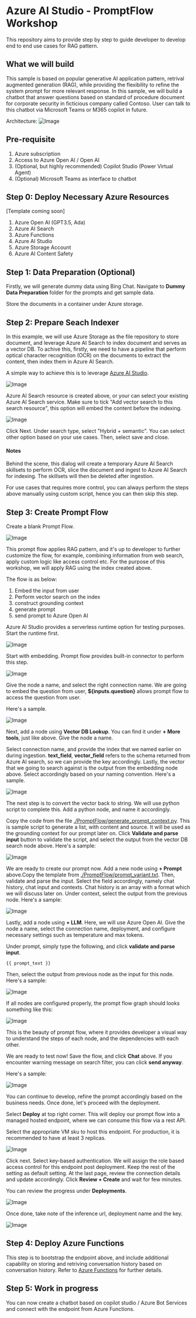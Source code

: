 # Azure AI Studio - PromptFlow Workshop
This repository aims to provide step by step to guide developer to develop end to end use cases for RAG pattern.

## What we will build
This sample is based on popular generative AI application pattern, retrival augmented generation (RAG), while providing the flexibility to refine the system prompt for more relevant response. In this sample, we will build a chatbot that answer questions based on standard of procedure document for corporate security in ficticious company called Contoso. User can talk to this chatbot via Microsoft Teams or M365 copilot in future.

Architecture:
![Image](Assets/architecture.png)

## Pre-requisite
1. Azure subscription
2. Access to Azure Open AI / Open AI
3. (Optional, but highly recommended) Copilot Studio (Power Virtual Agent)
4. (Optional) Microsoft Teams as interface to chatbot

## Step 0: Deploy Necessary Azure Resources
[Template coming soon]
1. Azure Open AI (GPT3.5, Ada)
2. Azure AI Search
3. Azure Functions
4. Azure AI Studio
5. Azure Storage Account
6. Azure AI Content Safety

## Step 1: Data Preparation (Optional)
Firstly, we will generate dummy data using Bing Chat. Navigate to **Dummy Data Preparation** folder for the prompts and get sample data.

Store the documents in a container under Azure storage.



## Step 2: Prepare Seach Indexer
In this example, we will use Azure Storage as the file repository to store document, and leverage Azure AI Search to index document and serves as a vector DB. To achive this, firstly, we need to have a pipeline that perform optical character recognition (OCR) on the documents to extract the content, then index them in Azure AI Search.

A simple way to achieve this is to leverage [Azure AI Studio](https://ai.azure.com).


![Image](Assets/add-data.png)

Azure AI Search resource is created above, or your can select your existing Azure AI Search service. Make sure to tick "Add vector search to this search resource", this option will embed the content before the indexing.


![Image](Assets/select-data.png)

Click Next. Under search type, select "Hybrid + semantic". You can select other option based on your use cases. Then, select save and close.

#### Notes
Behind the scene, this dialog will create a temporary Azure AI Search skillsets to perform OCR, slice the document and ingest to Azure AI Search for indexing. The skillsets will then be deleted after ingestion.

For use cases that requires more control, you can always perform the steps above manually using custom script, hence you can then skip this step.

## Step 3: Create Prompt Flow
Create a blank Prompt Flow.

![Image](Assets/create-pf.png)

This prompt flow applies RAG pattern, and it's up to developer to further customize the flow, for example, combining information from web search, apply custom logic like access control etc. For the purpose of this workshop, we will apply RAG using the index created above.

The flow is as below:
1. Embed the input from user
2. Perform vector search on the index
3. construct grounding context
4. generate prompt
5. send prompt to Azure Open AI

Azure AI Studio provides a serverless runtime option for testing purposes. Start the runtime first.

![Image](Assets/start-runtime.png)

Start with embedding. Prompt flow provides built-in connector to perform this step.

![Image](Assets/embedding.png)

Give the node a name, and select the right connection name. We are going to embed the question from user, **${inputs.question}** allows prompt flow to access the question from user.

Here's a sample.

![Image](Assets/embedding-2.png)

Next, add a node using **Vector DB Lookup**. You can find it under **+ More tools**, just like above. Give the node a name.

Select connection name, and provide the index that we named earlier on during ingestion. **text_field**, **vector_field** refers to the schema returned from Azure AI search, so we can provide the key accordingly. Lastly, the vector that we going to search against is the output from the embedding node above. Select accordingly based on your naming convention. Here's a sample.

![Image](Assets/vector-search.png)

The next step is to convert the vector back to string. We will use python script to complete this. Add a python node, and name it accordingly.

Copy the code from the file [./PromptFlow/generate_prompt_context.py](./PromptFlow/generate_prompt_context.py). This is sample script to generate a list, with content and source. It will be used as the grounding context for our prompt later on. Click **Validate and parse input** button to validate the script, and select the output from the vector DB search node above. Here's a sample:

![Image](Assets/generate-context.png)

We are ready to create our prompt now. Add a new node using **+ Prompt** above.Copy the template from [./PromptFlow/prompt_variant.txt](./PromptFlow/prompt_variant.txt). Then, validate and parse the input. Select the field accordingly, namely chat history, chat input and contexts. Chat history is an array with a format which we will discuss later on. Under context, select the output from the previous node. Here's a sample:

![Image](./Assets/generate-prompt.png)

Lastly, add a node using **+ LLM**. Here, we will use Azure Open AI. Give the node a name, select the connection name, deployment, and configure necessary settings such as temperature and max tokens.

Under prompt, simply type the following, and click **validate and parse input**.

```text
{{ prompt_text }}
```

Then, select the output from previous node as the input for this node. Here's a sample:

![Image](Assets/chat.png)

If all nodes are configured properly, the prompt flow graph should looks something like this:

![Image](Assets/graph.png)

This is the beauty of prompt flow, where it provides developer a visual way to understand the steps of each node, and the dependencies with each other.

We are ready to test now! Save the flow, and click **Chat** above. If you encounter warning message on search filter, you can click **send anyway**.

Here's a sample:

![Image](Assets/sample-chat.png)

You can continue to develop, refine the prompt accordingly based on the business needs. Once done, let's proceed with the deployment.

Select **Deploy** at top right corner. This will deploy our prompt flow into a managed hosted endpoint, where we can consume this flow via a rest API.

Select the appropriate VM sku to host this endpoint. For production, it is recommended to have at least 3 replicas.

![Image](Assets/deploy.png)

Click next. Select key-based authentication. We will assign the role based access control for this endpoint post deployment. Keep the rest of the setting as default setting. At the last page, review the connection details and update accordingly. Click **Review + Create** and wait for few minutes.

You can review the progress under **Deployments**.

![Image](Assets/deploy-status.png)

Once done, take note of the inference url, deployment name and the key.

![Image](Assets/deploy-complete.png)

## Step 4: Deploy Azure Functions
This step is to bootstrap the endpoint above, and include additional capability on storing and retriving conversation history based on conversation history. Refer to [Azure Functions](./Azure%20Functions/README.md) for further details.

## Step 5: Work in progress
You can now create a chatbot based on copilot studio / Azure Bot Services and connect with the endpoint from Azure Functions.

